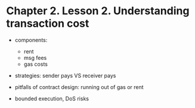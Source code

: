 # Chapter 2. Lesson 2. Understanding transaction cost

- components:
  - rent
  - msg fees
  - gas costs

- strategies: sender pays VS receiver pays
- pitfalls of contract design: running out of gas or rent
- bounded execution, DoS risks


